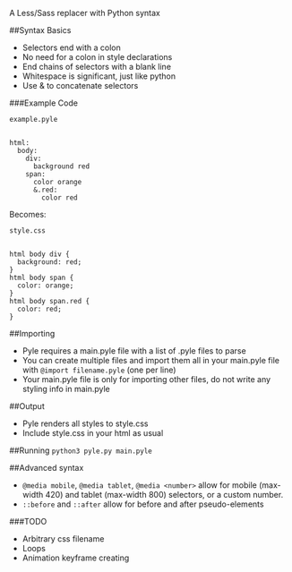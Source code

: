 A Less/Sass replacer with Python syntax

##Syntax Basics
- Selectors end with a colon
- No need for a colon in style declarations
- End chains of selectors with a blank line
- Whitespace is significant, just like python
- Use & to concatenate selectors

###Example Code
```
example.pyle


html:
  body:
    div:
      background red  
    span:
      color orange
      &.red:
        color red
```


Becomes:
```
style.css 


html body div {
  background: red;
}
html body span {
  color: orange;
}
html body span.red {
  color: red;
}
```

##Importing
- Pyle requires a main.pyle file with a list of .pyle files to parse
- You can create multiple files and import them all in your main.pyle file with `@import filename.pyle` (one per line)
- Your main.pyle file is only for importing other files, do not write any styling info in main.pyle

##Output
- Pyle renders all styles to style.css
- Include style.css in your html as usual

##Running
`python3 pyle.py main.pyle`

##Advanced syntax
- `@media mobile`, `@media tablet`, `@media <number>` allow for mobile (max-width 420) and tablet (max-width 800) selectors, or a custom number.
- `::before` and `::after` allow for before and after pseudo-elements

###TODO
- Arbitrary css filename
- Loops
- Animation keyframe creating
